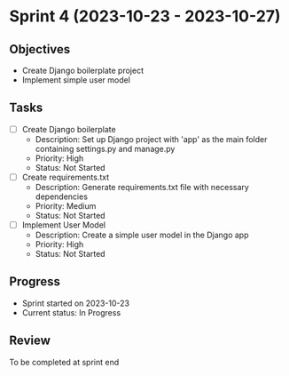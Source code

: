 # Sprint 4 (2023-10-23 - 2023-10-27)

## Objectives

- Create Django boilerplate project
- Implement simple user model

## Tasks

- [ ] Create Django boilerplate
  - Description: Set up Django project with 'app' as the main folder containing settings.py and manage.py
  - Priority: High
  - Status: Not Started
- [ ] Create requirements.txt
  - Description: Generate requirements.txt file with necessary dependencies
  - Priority: Medium
  - Status: Not Started
- [ ] Implement User Model
  - Description: Create a simple user model in the Django app
  - Priority: High
  - Status: Not Started

## Progress

- Sprint started on 2023-10-23
- Current status: In Progress

## Review

To be completed at sprint end
